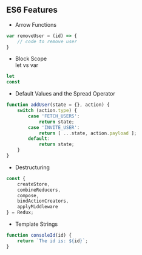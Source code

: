 ## ES6 Features

* Arrow Functions
```javascript
var removeUser = (id) => {
    // code to remove user
}
```

* Block Scope\
let vs var
```javascript
let
const
```

* Default Values and the Spread Operator
```javascript
function addUser(state = {}, action) {
    switch (action.type) {
        case 'FETCH_USERS':
            return state;
        case 'INVITE_USER':
            return [ ...state, action.payload ];
        default:
            return state;
    }
}
```

* Destructuring
```javascript
const {
    createStore, 
    combineReducers,
    compose,
    bindActionCreators,
    applyMiddleware
} = Redux;
```

* Template Strings
```javascript
function consoleId(id) {
    return `The id is: ${id}`;
}
```